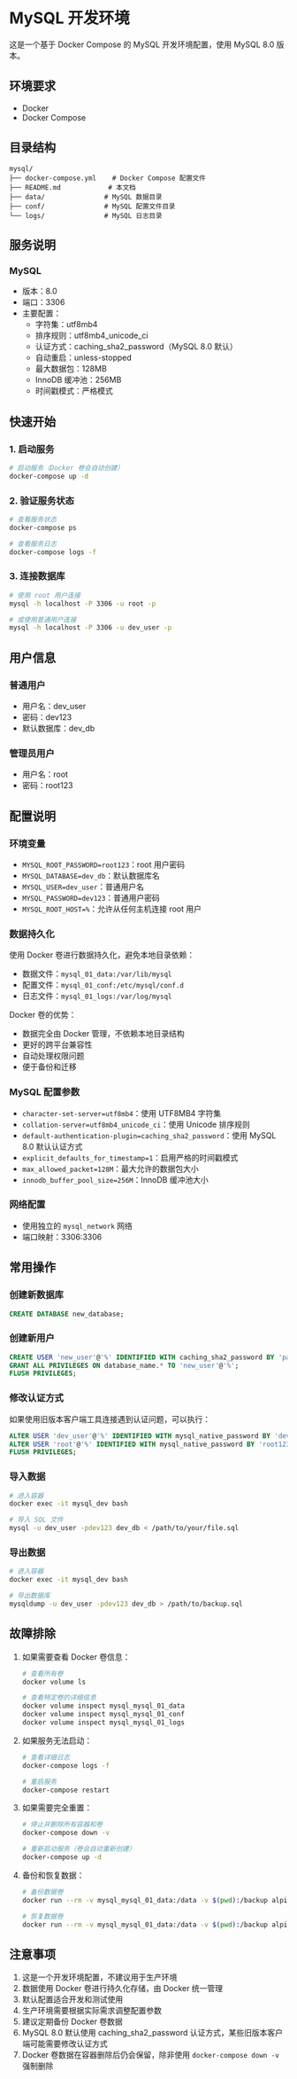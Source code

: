 # MySQL 开发环境

这是一个基于 Docker Compose 的 MySQL 开发环境配置，使用 MySQL 8.0 版本。

## 环境要求

- Docker
- Docker Compose

## 目录结构

```
mysql/
├── docker-compose.yml    # Docker Compose 配置文件
├── README.md            # 本文档
├── data/               # MySQL 数据目录
├── conf/               # MySQL 配置文件目录
└── logs/               # MySQL 日志目录
```

## 服务说明

### MySQL
- 版本：8.0
- 端口：3306
- 主要配置：
  - 字符集：utf8mb4
  - 排序规则：utf8mb4_unicode_ci
  - 认证方式：caching_sha2_password（MySQL 8.0 默认）
  - 自动重启：unless-stopped
  - 最大数据包：128MB
  - InnoDB 缓冲池：256MB
  - 时间戳模式：严格模式

## 快速开始

### 1. 启动服务

```bash
# 启动服务（Docker 卷会自动创建）
docker-compose up -d
```

### 2. 验证服务状态

```bash
# 查看服务状态
docker-compose ps

# 查看服务日志
docker-compose logs -f
```

### 3. 连接数据库

```bash
# 使用 root 用户连接
mysql -h localhost -P 3306 -u root -p

# 或使用普通用户连接
mysql -h localhost -P 3306 -u dev_user -p
```

## 用户信息

### 普通用户
- 用户名：dev_user
- 密码：dev123
- 默认数据库：dev_db

### 管理员用户
- 用户名：root
- 密码：root123

## 配置说明

### 环境变量
- `MYSQL_ROOT_PASSWORD=root123`：root 用户密码
- `MYSQL_DATABASE=dev_db`：默认数据库名
- `MYSQL_USER=dev_user`：普通用户名
- `MYSQL_PASSWORD=dev123`：普通用户密码
- `MYSQL_ROOT_HOST=%`：允许从任何主机连接 root 用户

### 数据持久化
使用 Docker 卷进行数据持久化，避免本地目录依赖：
- 数据文件：`mysql_01_data:/var/lib/mysql`
- 配置文件：`mysql_01_conf:/etc/mysql/conf.d`
- 日志文件：`mysql_01_logs:/var/log/mysql`

Docker 卷的优势：
- 数据完全由 Docker 管理，不依赖本地目录结构
- 更好的跨平台兼容性
- 自动处理权限问题
- 便于备份和迁移

### MySQL 配置参数
- `character-set-server=utf8mb4`：使用 UTF8MB4 字符集
- `collation-server=utf8mb4_unicode_ci`：使用 Unicode 排序规则
- `default-authentication-plugin=caching_sha2_password`：使用 MySQL 8.0 默认认证方式
- `explicit_defaults_for_timestamp=1`：启用严格的时间戳模式
- `max_allowed_packet=128M`：最大允许的数据包大小
- `innodb_buffer_pool_size=256M`：InnoDB 缓冲池大小

### 网络配置
- 使用独立的 `mysql_network` 网络
- 端口映射：3306:3306

## 常用操作

### 创建新数据库

```sql
CREATE DATABASE new_database;
```

### 创建新用户

```sql
CREATE USER 'new_user'@'%' IDENTIFIED WITH caching_sha2_password BY 'password';
GRANT ALL PRIVILEGES ON database_name.* TO 'new_user'@'%';
FLUSH PRIVILEGES;
```

### 修改认证方式
如果使用旧版本客户端工具连接遇到认证问题，可以执行：

```sql
ALTER USER 'dev_user'@'%' IDENTIFIED WITH mysql_native_password BY 'dev123';
ALTER USER 'root'@'%' IDENTIFIED WITH mysql_native_password BY 'root123';
FLUSH PRIVILEGES;
```

### 导入数据

```bash
# 进入容器
docker exec -it mysql_dev bash

# 导入 SQL 文件
mysql -u dev_user -pdev123 dev_db < /path/to/your/file.sql
```

### 导出数据

```bash
# 进入容器
docker exec -it mysql_dev bash

# 导出数据库
mysqldump -u dev_user -pdev123 dev_db > /path/to/backup.sql
```

## 故障排除

1. 如果需要查看 Docker 卷信息：
   ```bash
   # 查看所有卷
   docker volume ls
   
   # 查看特定卷的详细信息
   docker volume inspect mysql_mysql_01_data
   docker volume inspect mysql_mysql_01_conf
   docker volume inspect mysql_mysql_01_logs
   ```

2. 如果服务无法启动：
   ```bash
   # 查看详细日志
   docker-compose logs -f
   
   # 重启服务
   docker-compose restart
   ```

3. 如果需要完全重置：
   ```bash
   # 停止并删除所有容器和卷
   docker-compose down -v
   
   # 重新启动服务（卷会自动重新创建）
   docker-compose up -d
   ```

4. 备份和恢复数据：
   ```bash
   # 备份数据卷
   docker run --rm -v mysql_mysql_01_data:/data -v $(pwd):/backup alpine tar czf /backup/mysql_backup.tar.gz -C /data .
   
   # 恢复数据卷
   docker run --rm -v mysql_mysql_01_data:/data -v $(pwd):/backup alpine tar xzf /backup/mysql_backup.tar.gz -C /data
   ```

## 注意事项

1. 这是一个开发环境配置，不建议用于生产环境
2. 数据使用 Docker 卷进行持久化存储，由 Docker 统一管理
3. 默认配置适合开发和测试使用
4. 生产环境需要根据实际需求调整配置参数
5. 建议定期备份 Docker 卷数据
6. MySQL 8.0 默认使用 caching_sha2_password 认证方式，某些旧版本客户端可能需要修改认证方式
7. Docker 卷数据在容器删除后仍会保留，除非使用 `docker-compose down -v` 强制删除